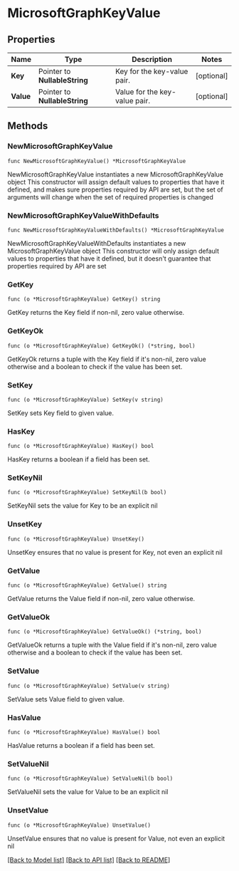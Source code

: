 # MicrosoftGraphKeyValue

## Properties

Name | Type | Description | Notes
------------ | ------------- | ------------- | -------------
**Key** | Pointer to **NullableString** | Key for the key-value pair. | [optional] 
**Value** | Pointer to **NullableString** | Value for the key-value pair. | [optional] 

## Methods

### NewMicrosoftGraphKeyValue

`func NewMicrosoftGraphKeyValue() *MicrosoftGraphKeyValue`

NewMicrosoftGraphKeyValue instantiates a new MicrosoftGraphKeyValue object
This constructor will assign default values to properties that have it defined,
and makes sure properties required by API are set, but the set of arguments
will change when the set of required properties is changed

### NewMicrosoftGraphKeyValueWithDefaults

`func NewMicrosoftGraphKeyValueWithDefaults() *MicrosoftGraphKeyValue`

NewMicrosoftGraphKeyValueWithDefaults instantiates a new MicrosoftGraphKeyValue object
This constructor will only assign default values to properties that have it defined,
but it doesn't guarantee that properties required by API are set

### GetKey

`func (o *MicrosoftGraphKeyValue) GetKey() string`

GetKey returns the Key field if non-nil, zero value otherwise.

### GetKeyOk

`func (o *MicrosoftGraphKeyValue) GetKeyOk() (*string, bool)`

GetKeyOk returns a tuple with the Key field if it's non-nil, zero value otherwise
and a boolean to check if the value has been set.

### SetKey

`func (o *MicrosoftGraphKeyValue) SetKey(v string)`

SetKey sets Key field to given value.

### HasKey

`func (o *MicrosoftGraphKeyValue) HasKey() bool`

HasKey returns a boolean if a field has been set.

### SetKeyNil

`func (o *MicrosoftGraphKeyValue) SetKeyNil(b bool)`

 SetKeyNil sets the value for Key to be an explicit nil

### UnsetKey
`func (o *MicrosoftGraphKeyValue) UnsetKey()`

UnsetKey ensures that no value is present for Key, not even an explicit nil
### GetValue

`func (o *MicrosoftGraphKeyValue) GetValue() string`

GetValue returns the Value field if non-nil, zero value otherwise.

### GetValueOk

`func (o *MicrosoftGraphKeyValue) GetValueOk() (*string, bool)`

GetValueOk returns a tuple with the Value field if it's non-nil, zero value otherwise
and a boolean to check if the value has been set.

### SetValue

`func (o *MicrosoftGraphKeyValue) SetValue(v string)`

SetValue sets Value field to given value.

### HasValue

`func (o *MicrosoftGraphKeyValue) HasValue() bool`

HasValue returns a boolean if a field has been set.

### SetValueNil

`func (o *MicrosoftGraphKeyValue) SetValueNil(b bool)`

 SetValueNil sets the value for Value to be an explicit nil

### UnsetValue
`func (o *MicrosoftGraphKeyValue) UnsetValue()`

UnsetValue ensures that no value is present for Value, not even an explicit nil

[[Back to Model list]](../README.md#documentation-for-models) [[Back to API list]](../README.md#documentation-for-api-endpoints) [[Back to README]](../README.md)


